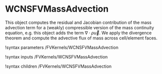 # WCNSFVMassAdvection

This object computes the residual and Jacobian contribution of the mass
advection term for a (weakly) compressible version of the mass continuity
equation, e.g. this object adds the term $\nabla\cdot \rho \vec u$. We apply the
divergence theorem and compute the advective flux of mass across cell/element
faces.

!syntax parameters /FVKernels/WCNSFVMassAdvection

!syntax inputs /FVKernels/WCNSFVMassAdvection

!syntax children /FVKernels/WCNSFVMassAdvection
